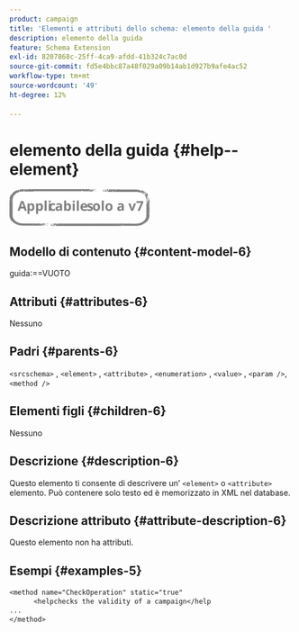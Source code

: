 ```yaml
---
product: campaign
title: 'Elementi e attributi dello schema: elemento della guida '
description: elemento della guida
feature: Schema Extension
exl-id: 8207868c-25ff-4ca9-afdd-41b324c7ac0d
source-git-commit: fd5e4bbc87a48f029a09b14ab1d927b9afe4ac52
workflow-type: tm+mt
source-wordcount: '49'
ht-degree: 12%

---
```


# elemento della guida {#help--element}

![](../../../assets/v7-only.svg)

## Modello di contenuto {#content-model-6}

guida:==VUOTO

## Attributi {#attributes-6}

Nessuno

## Padri {#parents-6}

`<srcschema>`  ,  `<element>`   ,   `<attribute>`    ,    `<enumeration>`     ,     `<value>`      ,     `<param />`,      `<method />`

## Elementi figli {#children-6}

Nessuno

## Descrizione {#description-6}

Questo elemento ti consente di descrivere un’ `<element>`  o  `<attribute>`   elemento. Può contenere solo testo ed è memorizzato in XML nel database.

## Descrizione attributo {#attribute-description-6}

Questo elemento non ha attributi.

## Esempi {#examples-5}

```
<method name="CheckOperation" static="true"
      <helpchecks the validity of a campaign</help
...
</method> 
```
